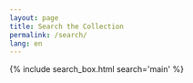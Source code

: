 ```yaml
---
layout: page
title: Search the Collection
permalink: /search/
lang: en
---
```


{% include search_box.html search='main' %}
